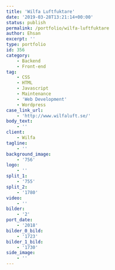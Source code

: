 ```yaml
---
title: 'Wilfa Luftfuktare'
date: '2019-03-28T13:21:14+00:00'
status: publish
permalink: /portfolio/wilfa-luftfuktare
author: Ehsan
excerpt: ''
type: portfolio
id: 356
category:
    - Backend
    - Front-end
tag:
    - CSS
    - HTML
    - Javascript
    - Maintenance
    - 'Web Development'
    - Wordpress
case_link_url:
    - 'http://www.wilfaluft.se/'
body_text:
    - ''
client:
    - Wilfa
tagline:
    - ''
background_image:
    - '756'
logo:
    - ''
split_1:
    - '755'
split_2:
    - '1780'
video:
    - ''
bilder:
    - '2'
port_date:
    - '2018'
bilder_0_bild:
    - '1723'
bilder_1_bild:
    - '1730'
side_image:
    - ''
---
```

<!DOCTYPE html PUBLIC "-//W3C//DTD HTML 4.0 Transitional//EN" "http://www.w3.org/TR/REC-html40/loose.dtd">
<?xml encoding="UTF-8">
